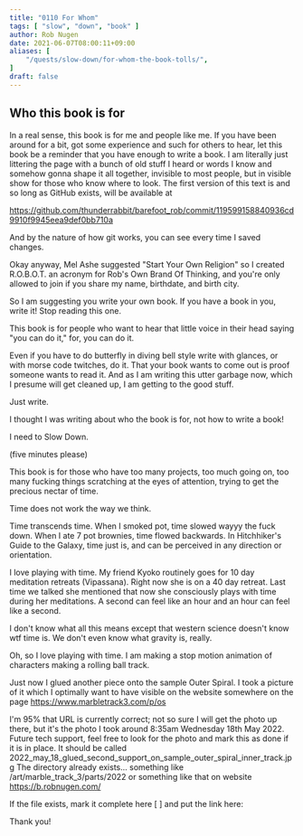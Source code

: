 ```yaml
---
title: "0110 For Whom"
tags: [ "slow", "down", "book" ]
author: Rob Nugen
date: 2021-06-07T08:00:11+09:00
aliases: [
    "/quests/slow-down/for-whom-the-book-tolls/",
]
draft: false
---
```


## Who this book is for

In a real sense, this book is for me and people like me.  If you have
been around for a bit, got some experience and such for others to
hear, let this book be a reminder that you have enough to write a
book.  I am literally just littering the page with a bunch of old
stuff I heard or words I know and somehow gonna shape it all together,
invisible to most people, but in visible show for those who know where
to look.  The first version of this text is and so long as GitHub
exists, will be available at

https://github.com/thunderrabbit/barefoot_rob/commit/119599158840936cd9910f9945eea9def0bb710a

And by the nature of how git works, you can see every time I saved changes.

Okay anyway, Mel Ashe suggested "Start Your Own Religion" so I created
R.O.B.O.T. an acronym for Rob's Own Brand Of Thinking, and you're only
allowed to join if you share my name, birthdate, and birth city.

So I am suggesting you write your own book.  If you have a book in
you, write it! Stop reading this one.

This book is for people who want to hear that little voice in their
head saying "you can do it," for, you can do it.

Even if you have to do butterfly in diving bell style write with
glances, or with morse code twitches, do it.  That your book wants to
come out is proof someone wants to read it.  And as I am writing this
utter garbage now, which I presume will get cleaned up, I am getting
to the good stuff.

Just write.

I thought I was writing about who the book is for, not how to write a book!

I need to Slow Down.

(five minutes please)

This book is for those who have too many projects, too much going on,
too many fucking things scratching at the eyes of attention, trying to
get the precious nectar of time.

Time
does
not
work
the
way
we
think.

Time transcends time.  When I smoked pot, time slowed wayyy the fuck
down.  When I ate 7 pot brownies, time flowed backwards.  In
Hitchhiker's Guide to the Galaxy, time just is, and can be perceived
in any direction or orientation.

I love playing with time.  My friend Kyoko routinely goes for 10 day
meditation retreats (Vipassana).  Right now she is on a 40 day
retreat.  Last time we talked she mentioned that now she consciously
plays with time during her meditations.  A second can feel like an
hour and an hour can feel like a second.

I don't know what all this means except that western science doesn't
know wtf time is.  We don't even know what gravity is, really.

Oh, so I love playing with time.  I am making a stop motion animation
of characters making a rolling ball track.

Just now I glued another piece onto the sample Outer Spiral.  I took a
picture of it which I optimally want to have visible on the website
somewhere on the page https://www.marbletrack3.com/p/os

I'm 95% that URL is currently correct; not so sure I will get the
photo up there, but it's the photo I took around 8:35am Wednesday 18th
May 2022.  Future tech support, feel free to look for the photo and
mark this as done if it is in place.  It should be called
2022_may_18_glued_second_support_on_sample_outer_spiral_inner_track.jpg
The directory already exists...  something like
/art/marble_track_3/parts/2022 or something like that on website
https://b.robnugen.com/

If the file exists, mark it complete here [ ] and put the link here:


Thank you!